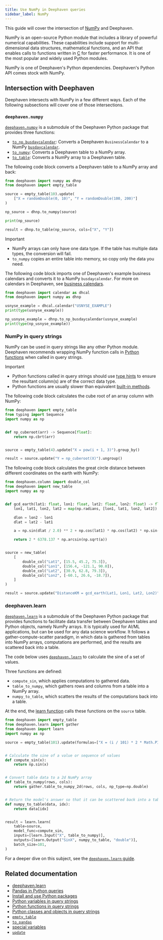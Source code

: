 ```yaml
---
title: Use NumPy in Deephaven queries
sidebar_label: NumPy
---
```


This guide will cover the intersection of [NumPy](https://numpy.org/) and Deephaven.

NumPy is an open-source Python module that includes a library of powerful numerical capabilities. These capabilities include support for multi-dimensional data structures, mathematical functions, and an API that enables calls to functions written in [C](https://numpy.org/doc/stable/reference/c-api/index.html) for faster performance. It is one of the most popular and widely used Python modules.

NumPy is one of Deephaven's Python dependencies. Deephaven's Python API comes stock with NumPy.

## Intersection with Deephaven

Deephaven intersects with NumPy in a few different ways. Each of the following subsections will cover one of those intersections.

### `deephaven.numpy`

[`deephaven.numpy`](/core/pydoc/code/deephaven.numpy.html) is a submodule of the Deephaven Python package that provides three functions:

- [`to_np_busdaycalendar`](../reference/numpy/to-np-busdaycalendar.md): Converts a Deephaven `BusinessCalendar` to a NumPy [`busdaycalendar`](https://numpy.org/doc/stable/reference/generated/numpy.busdaycalendar.html).
- [`to_numpy`](../reference/numpy/to-numpy.md): Converts a Deephaven table to a NumPy array.
- [`to_table`](../reference/numpy/to-table.md): Converts a NumPy array to a Deephaven table.

The following code block converts a Deephaven table to a NumPy array and back:

```python order=source,result
from deephaven import numpy as dhnp
from deephaven import empty_table

source = empty_table(10).update(
    ["X = randomDouble(0, 10)", "Y = randomDouble(100, 200)"]
)

np_source = dhnp.to_numpy(source)

print(np_source)

result = dhnp.to_table(np_source, cols=["X", "Y"])
```

> [!IMPORTANT]
>
> - NumPy arrays can only have one data type. If the table has multiple data types, the conversion will fail.
> - `to_numpy` copies an entire table into memory, so copy only the data you need.

The following code block imports one of Deephaven's example business calendars and converts it to a NumPy `busdaycalendar`. For more on calendars in Deephaven, see [business calendars](./business-calendar.md).

```python order=:log
from deephaven import calendar as dhcal
from deephaven import numpy as dhnp

usnyse_example = dhcal.calendar("USNYSE_EXAMPLE")
print(type(usnyse_example))

np_usnyse_example = dhnp.to_np_busdaycalendar(usnyse_example)
print(type(np_usnyse_example))
```

### NumPy in query strings

NumPy can be used in query strings like any other Python module. Deephaven recommends wrapping NumPy function calls in [Python functions](./python-functions.md) when called in query strings.

> [!IMPORTANT]
>
> - Python functions called in query strings should use [type hints](https://docs.python.org/3/library/typing.html) to ensure the resultant column(s) are of the correct data type.
> - Python functions are usually slower than equivalent [built-in methods](../reference/query-language/query-library/auto-imported-functions.md).

The following code block calculates the cube root of an array column with NumPy:

```python test-set=1 order=source,result
from deephaven import empty_table
from typing import Sequence
import numpy as np


def np_cuberoot(arr) -> Sequence[float]:
    return np.cbrt(arr)


source = empty_table(4).update("X = pow(i + 1, 3)").group_by()

result = source.update("Y = np_cuberoot(X)").ungroup()
```

The following code block calculates the great circle distance between different coordinates on the earth with NumPy:

```python order=source,result
from deephaven.column import double_col
from deephaven import new_table
import numpy as np


def gcd_earth(lat1: float, lon1: float, lat2: float, lon2: float) -> float:
    lon1, lat1, lon2, lat2 = map(np.radians, [lon1, lat1, lon2, lat2])

    dlon = lon2 - lon1
    dlat = lat2 - lat1

    a = np.sin(dlat / 2.0) ** 2 + np.cos(lat1) * np.cos(lat2) * np.sin(dlon / 2.0) ** 2

    return 2 * 6378.137 * np.arcsin(np.sqrt(a))


source = new_table(
    [
        double_col("Lat1", [15.5, 45.2, 75.3]),
        double_col("Lon1", [156.4, -121.1, 90.0]),
        double_col("Lat2", [30.9, 62.8, 79.3]),
        double_col("Lon2", [-60.1, 26.6, -18.7]),
    ]
)

result = source.update("DistanceKM = gcd_earth(Lat1, Lon1, Lat2, Lon2)")
```

### deephaven.learn

[`deephaven.learn`](./use-deephaven-learn.md) is a submodule of the Deephaven Python package that provides functions to facilitate data transfer between Deephaven tables and Python objects, namely NumPy arrays. It is typically used for AI/ML applications, but can be used for any data science workflow. It follows a gather-compute-scatter paradigm, in which data is gathered from tables into NumPy arrays, computations are performed, and the results are scattered back into a table.

The code below uses [`deephaven.learn`](./use-deephaven-learn.md) to calculate the sine of a set of values.

Three functions are defined:

- `compute_sin`, which applies computations to gathered data.
- `table_to_numpy`, which gathers rows and columns from a table into a NumPy array.
- `numpy_to_table`, which scatters the results of the computations back into a table.

At the end, the [learn function](./use-deephaven-learn.md#putting-it-all-together) calls these functions on the `source` table.

```python order=source,result
from deephaven import empty_table
from deephaven.learn import gather
from deephaven import learn
import numpy as np

source = empty_table(101).update(formulas=["X = (i / 101) * 2 * Math.PI"])


# Calculate the sine of a value or sequence of values
def compute_sin(x):
    return np.sin(x)


# Convert table data to a 2d NumPy array
def table_to_numpy(rows, cols):
    return gather.table_to_numpy_2d(rows, cols, np_type=np.double)


# Return the model's answer so that it can be scattered back into a table
def numpy_to_table(data, idx):
    return data[idx]


result = learn.learn(
    table=source,
    model_func=compute_sin,
    inputs=[learn.Input("X", table_to_numpy)],
    outputs=[learn.Output("SinX", numpy_to_table, "double")],
    batch_size=101,
)
```

For a deeper dive on this subject, see the [`deephaven.learn` guide](./use-deephaven-learn.md).

## Related documentation

- [deephaven.learn](./use-deephaven-learn.md)
- [Pandas in Python queries](./use-pandas.md)
- [Install and use Python packages](./install-and-use-python-packages.md)
- [Python variables in query strings](./python-variables.md)
- [Python functions in query strings](./python-functions.md)
- [Python classes and objects in query strings](./python-classes.md)
- [`empty_table`](../reference/table-operations/create/emptyTable.md)
- [`to_pandas`](../reference/pandas/to-pandas.md)
- [special variables](../reference/query-language/variables/special-variables.md)
- [`update`](../reference/table-operations/select/update.md)
